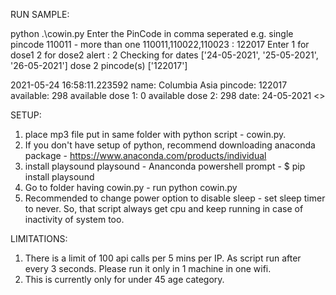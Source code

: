 RUN SAMPLE:

python .\cowin.py
Enter the PinCode in comma seperated e.g. single pincode 110011 - more than one 110011,110022,110023  : 122017
Enter 1 for dose1 2 for dose2 alert : 2
Checking for dates ['24-05-2021', '25-05-2021', '26-05-2021'] dose 2 pincode(s) ['122017']

2021-05-24 16:58:11.223592
name:  Columbia Asia
pincode:  122017
available: 298
available dose 1: 0
available dose 2: 298
date:  24-05-2021
<<Plays sound for alert>>


SETUP:
1. place mp3 file put in same folder with python script - cowin.py.
2. If you don't have setup of python, recommend downloading anaconda package - https://www.anaconda.com/products/individual
3. install playsound playsound - Ananconda powershell prompt - $ pip install playsound 
4. Go to folder having cowin.py - run python cowin.py
5. Recommended to change power option to disable sleep - set sleep timer to never. So, that script always get cpu and keep running in case of inactivity of system too.


LIMITATIONS:
1. There is a limit of 100 api calls per 5 mins per IP. As script run after every 3 seconds. Please run it only in 1 machine in one wifi.
2. This is currently only for under 45 age category.